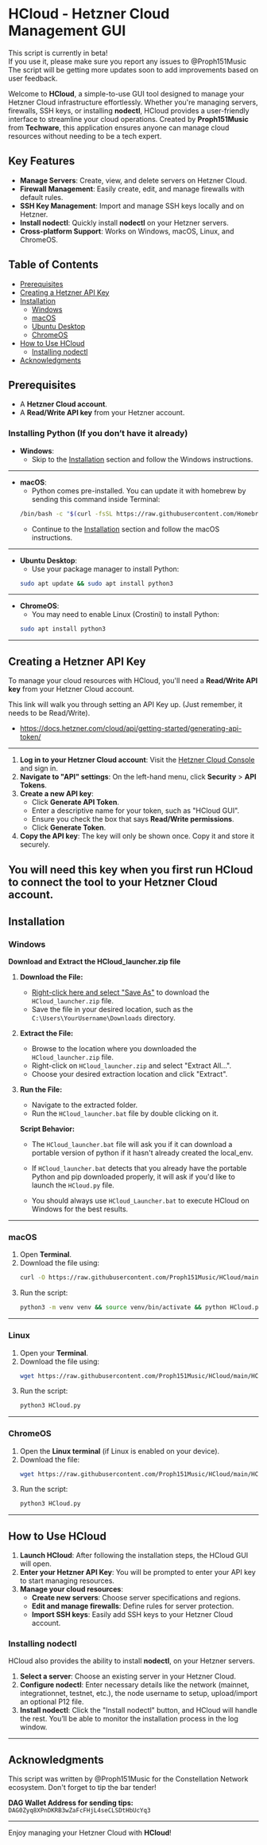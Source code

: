 # HCloud - Hetzner Cloud Management GUI

This script is currently in beta!  
If you use it, please make sure you report any issues to @Proph151Music
The script will be getting more updates soon to add improvements based on user feedback.

Welcome to **HCloud**, a simple-to-use GUI tool designed to manage your Hetzner Cloud infrastructure effortlessly. Whether you're managing servers, firewalls, SSH keys, or installing **nodectl**, HCloud provides a user-friendly interface to streamline your cloud operations. Created by **Proph151Music** from **Techware**, this application ensures anyone can manage cloud resources without needing to be a tech expert.

## Key Features
- **Manage Servers**: Create, view, and delete servers on Hetzner Cloud.
- **Firewall Management**: Easily create, edit, and manage firewalls with default rules.
- **SSH Key Management**: Import and manage SSH keys locally and on Hetzner.
- **Install nodectl**: Quickly install **nodectl** on your Hetzner servers.
- **Cross-platform Support**: Works on Windows, macOS, Linux, and ChromeOS.

## Table of Contents
- [Prerequisites](#prerequisites)
- [Creating a Hetzner API Key](#creating-a-hetzner-api-key)
- [Installation](#installation)
  - [Windows](#windows)
  - [macOS](#macos)
  - [Ubuntu Desktop](#ubuntu-desktop)
  - [ChromeOS](#chromeos)
- [How to Use HCloud](#how-to-use-hcloud)
  - [Installing nodectl](#installing-nodectl)
- [Acknowledgments](#acknowledgments)

## Prerequisites
- A **Hetzner Cloud account**.
- A **Read/Write API key** from your Hetzner account.

### Installing Python (If you don’t have it already)

- **Windows**: 
  - Skip to the [Installation](#installation) section and follow the Windows instructions.
---------------------------------------------------------------------------------
  
- **macOS**:
  - Python comes pre-installed. You can update it with homebrew by sending this command inside Terminal:
   ```bash
   /bin/bash -c "$(curl -fsSL https://raw.githubusercontent.com/Homebrew/install/HEAD/install.sh)" && brew update && brew install python && python3 --version | grep -q '^Python 3\.[1-9][3-9]' || echo "Python version below 3.13, consider updating."
   ```
     - Continue to the [Installation](#installation) section and follow the macOS instructions.
---------------------------------------------------------------------------------

- **Ubuntu Desktop**: 
  - Use your package manager to install Python:
   ```bash
   sudo apt update && sudo apt install python3
   ```
---------------------------------------------------------------------------------

- **ChromeOS**:
  - You may need to enable Linux (Crostini) to install Python:
   ```bash
   sudo apt install python3
   ```
---------------------------------------------------------------------------------

## Creating a Hetzner API Key

To manage your cloud resources with HCloud, you'll need a **Read/Write API key** from your Hetzner Cloud account.

This link will walk you through setting an API Key up. (Just remember, it needs to be Read/Write).
- https://docs.hetzner.com/cloud/api/getting-started/generating-api-token/
---------------------------------------------------------------------------------
1. **Log in to your Hetzner Cloud account**: Visit the [Hetzner Cloud Console](https://console.hetzner.cloud) and sign in.
2. **Navigate to "API" settings**: On the left-hand menu, click **Security** > **API Tokens**.
3. **Create a new API key**:
   - Click **Generate API Token**.
   - Enter a descriptive name for your token, such as "HCloud GUI".
   - Ensure you check the box that says **Read/Write permissions**.
   - Click **Generate Token**.
4. **Copy the API key**: The key will only be shown once. Copy it and store it securely.

You will need this key when you first run HCloud to connect the tool to your Hetzner Cloud account.
---------------------------------------------------------------------------------

## Installation

### Windows

**Download and Extract the HCloud_launcher.zip file**

1. **Download the File:**
   - [Right-click here and select "Save As"](https://github.com/Proph151Music/HCloud/raw/main/Windows/HCloud_Launcher.zip) to download the `HCloud_launcher.zip` file.
   - Save the file in your desired location, such as the `C:\Users\YourUsername\Downloads` directory.

2. **Extract the File:**
   - Browse to the location where you downloaded the `HCloud_launcher.zip` file.
   - Right-click on `HCloud_launcher.zip` and select "Extract All...".
   - Choose your desired extraction location and click "Extract".

3. **Run the File:**
   - Navigate to the extracted folder.
   - Run the `HCloud_launcher.bat` file by double clicking on it.

   **Script Behavior:**
   - The `HCloud_launcher.bat` file will ask you if it can download a portable version of python if it hasn't already created the local_env.
   - If `HCloud_launcher.bat` detects that you already have the portable Python and pip downloaded properly, it will ask if you'd like to launch the `HCloud.py` file.

   - You should always use `HCloud_Launcher.bat` to execute HCloud on Windows for the best results.
---------------------------------------------------------------------------------

### macOS

1. Open **Terminal**.
2. Download the file using:
   ```bash
   curl -O https://raw.githubusercontent.com/Proph151Music/HCloud/main/HCloud.py
   ```
3. Run the script:
   ```bash
   python3 -m venv venv && source venv/bin/activate && python HCloud.py
   ```
---------------------------------------------------------------------------------

### Linux

1. Open your **Terminal**.
2. Download the file using:
   ```bash
   wget https://raw.githubusercontent.com/Proph151Music/HCloud/main/HCloud.py
   ```
3. Run the script:
   ```bash
   python3 HCloud.py
   ```
---------------------------------------------------------------------------------

### ChromeOS

1. Open the **Linux terminal** (if Linux is enabled on your device).
2. Download the file:
   ```bash
   wget https://raw.githubusercontent.com/Proph151Music/HCloud/main/HCloud.py
   ```
3. Run the script:
   ```bash
   python3 HCloud.py
   ```
---------------------------------------------------------------------------------

## How to Use HCloud

1. **Launch HCloud**: After following the installation steps, the HCloud GUI will open.
2. **Enter your Hetzner API Key**: You will be prompted to enter your API key to start managing resources.
3. **Manage your cloud resources**:
   - **Create new servers**: Choose server specifications and regions.
   - **Edit and manage firewalls**: Define rules for server protection.
   - **Import SSH keys**: Easily add SSH keys to your Hetzner Cloud account.

### Installing nodectl

HCloud also provides the ability to install **nodectl**, on your Hetzner servers.

1. **Select a server**: Choose an existing server in your Hetzner Cloud.
2. **Configure nodectl**: Enter necessary details like the network (mainnet, integrationnet, testnet, etc.), the node username to setup, upload/import an optional P12 file.
3. **Install nodectl**: Click the "Install nodectl" button, and HCloud will handle the rest. You’ll be able to monitor the installation process in the log window.
---------------------------------------------------------------------------------

## Acknowledgments
This script was written by @Proph151Music for the Constellation Network ecosystem. 
Don't forget to tip the bar tender! 

**DAG Wallet Address for sending tips:**
`DAG0Zyq8XPnDKRB3wZaFcFHjL4seCLSDtHbUcYq3`

---

Enjoy managing your Hetzner Cloud with **HCloud**!
